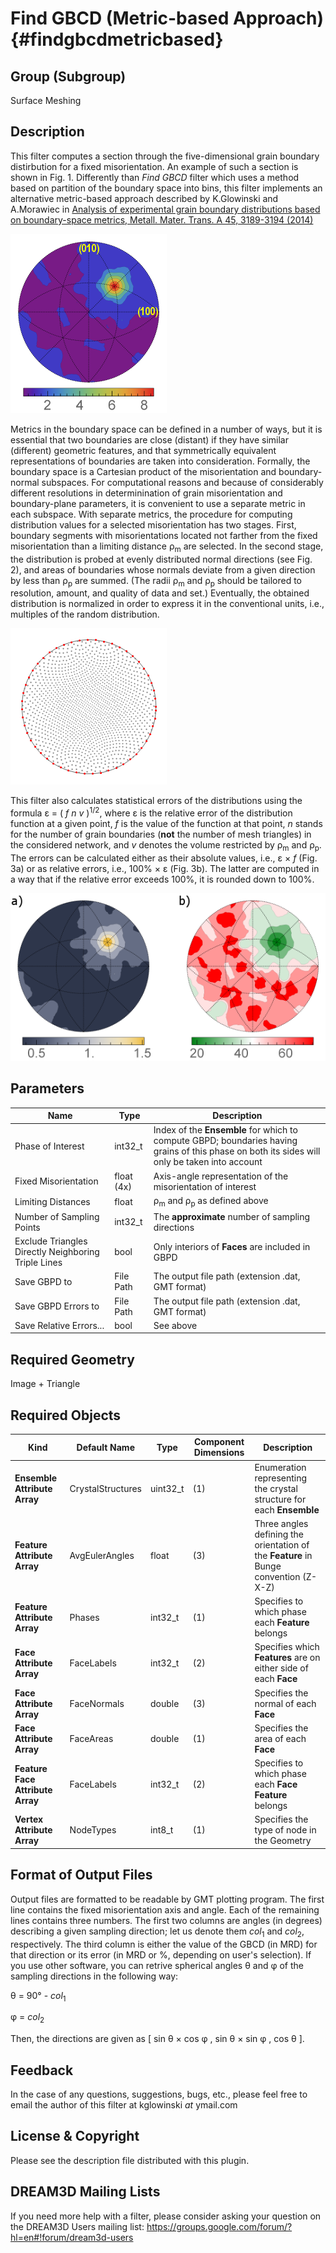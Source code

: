 Find GBCD (Metric-based Approach) {#findgbcdmetricbased}
=============

## Group (Subgroup) ##
Surface Meshing

## Description ##

This filter computes a section through the five-dimensional grain boundary distirbution for a fixed misorientation.
An example of such a section is shown in Fig. 1.
Differently than *Find GBCD* filter which uses a method based on partition of the boundary space into bins,
this filter implements an alternative metric-based approach described by K.Glowinski and A.Morawiec in
[Analysis of experimental grain boundary distributions based on boundary-space metrics, Metall. Mater. Trans. A 45, 3189-3194 (2014)](http://link.springer.com/article/10.1007%2Fs11661-014-2325-y)

![Fig. 1: Section for the 17.9 deg./[111] misorientation through the grain boundary distribution obtained using this filter for Small IN100 data set. Units are multiples of random distribution (MRDs).](FindGBCDMetricBased_dist.png)


Metrics in the boundary space can be defined
in a number of ways, but it is essential that two
boundaries are close (distant) if they have similar
(different) geometric features, and that symmetrically
equivalent representations of boundaries are taken into
consideration. 
Formally, the boundary space is a Cartesian product of the misorientation and boundary-normal subspaces. 
For computational reasons and because of considerably different resolutions
in determinination of grain misorientation and boundary-plane parameters, it is convenient to use a
separate metric in each subspace. 
With separate metrics, the procedure for computing distribution values
for a selected misorientation has two stages.
First, boundary segments with misorientations located not farther
from the fixed misorientation than a limiting distance &rho;<sub>m</sub> 
are selected. In the second stage, the distribution is
probed at evenly distributed normal directions (see Fig. 2), and areas of boundaries whose normals deviate from a
given direction by less than &rho;<sub>p</sub> 
are summed. (The radii &rho;<sub>m</sub> and &rho;<sub>p</sub> should be tailored to resolution,
amount, and quality of data and set.)
Eventually, the obtained distribution is normalized in order to
express it in the conventional units, i.e., multiples of the random distribution. 

![Fig. 2: End-points (drawn in stereographic projection) of sampling directions used for probing distribution values; the number of points here is about 1500. Additionally, distributions are probed at points lying at the equator (marked with red); this is helpful for some plotting software.](FindGBCDMetricBased_samplpts.png)


This filter also calculates statistical errors of the distributions using the formula
&epsilon; = ( *f* *n* *v* )<sup>1/2</sup>, where &epsilon;
is the relative error of the
distribution function at a given point, *f* is the value of the function at that point,
*n* stands for the number
of grain boundaries (**not** the number of mesh triangles)
in the considered network, and *v* denotes the volume restricted by &rho;<sub>m</sub> and &rho;<sub>p</sub>.
The errors can be calculated either as their absolute values, 
i.e., &epsilon; &times; *f* (Fig. 3a) or as relative errors, i.e., 100% &times; &epsilon; (Fig. 3b).
The latter are computed in a way that if the relative error exceeds 100%, it is rounded down to 100%.


![Fig. 3: (a) Errors (absolute values of one standard deviation) corresponding to the distribution shown in Fig. 1. Levels are given in MRDs. (b) Relative errors (given in %) of the distribution from Fig. 1.](FindGBCDMetricBased_err2.png)





## Parameters ##
| Name | Type | Description |
|------|------|-------------|
| Phase of Interest | int32_t | Index of the **Ensemble** for which to compute GBPD; boundaries having grains of this phase on both its sides will only be taken into account |
| Fixed Misorientation | float (4x) | Axis-angle representation of the misorientation of interest |
| Limiting Distances | float | &rho;<sub>m</sub> and &rho;<sub>p</sub> as defined above |
| Number of Sampling Points | int32_t | The **approximate** number of sampling directions |
| Exclude Triangles Directly Neighboring Triple Lines | bool | Only interiors of **Faces** are included in GBPD |
| Save GBPD to | File Path | The output file path (extension .dat, GMT format) |
| Save GBPD Errors to | File Path |  The output file path (extension .dat, GMT format) |
| Save Relative Errors... | bool | See above |

## Required Geometry ##
Image + Triangle


## Required Objects ##
| Kind | Default Name | Type | Component Dimensions | Description |
|-------|--------------|-------------|---------|-----|
| **Ensemble Attribute Array** | CrystalStructures | uint32_t | (1) | Enumeration representing the crystal structure for each **Ensemble** |
| **Feature Attribute Array** | AvgEulerAngles | float | (3) | Three angles defining the orientation of the **Feature** in Bunge convention (Z-X-Z) |
| **Feature Attribute Array** | Phases | int32_t | (1) | Specifies to which phase each **Feature** belongs |
| **Face Attribute Array** | FaceLabels | int32_t | (2) | Specifies which **Features** are on either side of each **Face** |
| **Face Attribute Array**  | FaceNormals | double | (3) | Specifies the normal of each **Face** |
| **Face Attribute Array**  | FaceAreas | double | (1) | Specifies the area of each **Face** |
| **Feature Face Attribute Array**  | FaceLabels | int32_t | (2) | Specifies to which phase each **Face Feature** belongs |
| **Vertex Attribute Array**  | NodeTypes | int8_t | (1) | Specifies the type of node in the Geometry


## Format of Output Files ##
Output files are formatted to be readable by GMT plotting program.
The first line contains the fixed misorientation axis and angle.
Each of the remaining lines contains three numbers. 
The first two columns are angles (in degrees) describing a given sampling direction; 
let us denote them  *col*<sub>1</sub> and *col*<sub>2</sub>, respectively.
The third column is either the value of the GBCD (in MRD) for that direction or its error (in MRD or %, depending on user's selection).
If you use other software, you can retrive spherical angles &theta;
and &phi; of the sampling directions in the following way:

&theta; = 90&deg; - *col*<sub>1</sub>

&phi; = *col*<sub>2</sub>

Then, the directions are given as [ sin &theta; &times; cos &phi; , sin &theta; &times; sin &phi; , cos &theta; ].


## Feedback ##
In the case of any questions, suggestions, bugs, etc., 
please feel free to email the author of this filter at kglowinski *at* ymail.com


## License & Copyright ##

Please see the description file distributed with this plugin.

## DREAM3D Mailing Lists ##

If you need more help with a filter, please consider asking your question on the DREAM3D Users mailing list:
https://groups.google.com/forum/?hl=en#!forum/dream3d-users